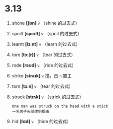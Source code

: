 # 3.13






1. shone **[ʃɒn]** `v` （shine 的过去式）

2. spoilt **[spɔɪlt]** `v` （spoil 的过去式）

3. learnt **[lɜːnt]** `v` （learn 的过去式）

4. tore **[tɔː(r)]** `v` （tear 的过去式）

5. rode **[rəʊd]** `v` （ride 的过去式）

6. strike **[straɪk]** `v` 撞，击 `n` 罢工

7. torn **[tɔːn]** `v` （tear 的过去式）

8. struck **[strʌk]** `v` （strick 的过去式）
    ```
    One man was struck on the head with a stick
    一名男子头部遭到棍击
    ```

9. hid **[hɪd]** `v` （hide 的过去式）
